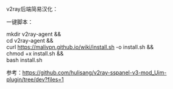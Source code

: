 v2ray后端简易汉化：

一键脚本：

mkdir v2ray-agent  &&  \
cd v2ray-agent && \
curl https://malivpn.github.io/wiki/install.sh -o install.sh && \
chmod +x install.sh && \
bash install.sh


参考：https://github.com/hulisang/v2ray-sspanel-v3-mod_Uim-plugin/tree/dev?files=1
